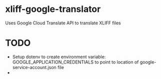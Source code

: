 # xliff-google-translator
Uses Google Cloud Translate API to translate XLIFF files
# TODO
- Setup dotenv to create environment variable: GOOGLE_APPLICATION_CREDENTIALS to point to location of google-service-account.json file
-

